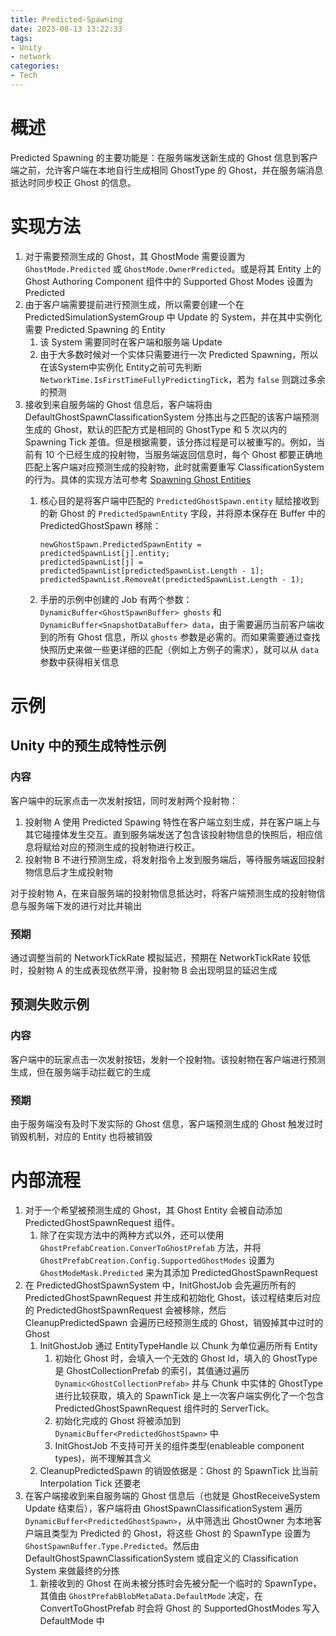 ```yaml
---
title: Predicted-Spawning
date: 2023-08-13 13:22:33
tags:
- Unity
- network
categories:
- Tech
---
```


# 概述

Predicted Spawning 的主要功能是：在服务端发送新生成的 Ghost 信息到客户端之前，允许客户端在本地自行生成相同 GhostType 的 Ghost，并在服务端消息抵达时同步校正 Ghost 的信息。

<!--more-->

# 实现方法

1. 对于需要预测生成的 Ghost，其 GhostMode 需要设置为 ```GhostMode.Predicted``` 或 ```GhostMode.OwnerPredicted```。或是将其 Entity 上的 Ghost Authoring Component 组件中的 Supported Ghost Modes 设置为 Predicted
2. 由于客户端需要提前进行预测生成，所以需要创建一个在 PredictedSimulationSystemGroup 中 Update 的 System，并在其中实例化需要 Predicted Spawning 的 Entity
   1. 该 System 需要同时在客户端和服务端 Update
   2. 由于大多数时候对一个实体只需要进行一次 Predicted Spawning，所以在该System中实例化 Entity之前可先判断```NetworkTime.IsFirstTimeFullyPredictingTick```，若为 ```false``` 则跳过多余的预测
3. 接收到来自服务端的 Ghost 信息后，客户端将由 DefaultGhostSpawnClassificationSystem 分拣出与之匹配的该客户端预测生成的 Ghost，默认的匹配方式是相同的 GhostType 和 5 次以内的 Spawning Tick 差值。但是根据需要，该分拣过程是可以被重写的。例如，当前有 10 个已经生成的投射物，当服务端返回信息时，每个 Ghost 都要正确地匹配上客户端对应预测生成的投射物，此时就需要重写 ClassificationSystem 的行为。具体的实现方法可参考 [Spawning Ghost Entities](https://docs.unity3d.com/Packages/com.unity.netcode@1.0/manual/ghost-spawning.html)
   1. 核心目的是将客户端中匹配的 ```PredictedGhostSpawn.entity``` 赋给接收到的新 Ghost 的 ```PredictedSpawnEntity``` 字段，并将原本保存在 Buffer 中的 PredictedGhostSpawn 移除：
         ```
         newGhostSpawn.PredictedSpawnEntity = predictedSpawnList[j].entity;
         predictedSpawnList[j] = predictedSpawnList[predictedSpawnList.Length - 1];
         predictedSpawnList.RemoveAt(predictedSpawnList.Length - 1);
         ```
   
   2. 手册的示例中创建的 Job 有两个参数：```DynamicBuffer<GhostSpawnBuffer> ghosts``` 和 ```DynamicBuffer<SnapshotDataBuffer> data```，由于需要遍历当前客户端收到的所有 Ghost 信息，所以 ```ghosts``` 参数是必需的。而如果需要通过查找快照历史来做一些更详细的匹配（例如上方例子的需求），就可以从 ```data``` 参数中获得相关信息

# 示例

## Unity 中的预生成特性示例

### 内容

客户端中的玩家点击一次发射按钮，同时发射两个投射物：

1. 投射物 A 使用 Predicted Spawing 特性在客户端立刻生成，并在客户端上与其它碰撞体发生交互。直到服务端发送了包含该投射物信息的快照后，相应信息将赋给对应的预测生成的投射物进行校正。
2. 投射物 B 不进行预测生成，将发射指令上发到服务端后，等待服务端返回投射物信息后才生成投射物

对于投射物 A，在来自服务端的投射物信息抵达时，将客户端预测生成的投射物信息与服务端下发的进行对比并输出

### 预期

通过调整当前的 NetworkTickRate 模拟延迟，预期在 NetworkTickRate 较低时，投射物 A 的生成表现依然平滑，投射物 B 会出现明显的延迟生成

## 预测失败示例

### 内容

客户端中的玩家点击一次发射按钮，发射一个投射物。该投射物在客户端进行预测生成，但在服务端手动拦截它的生成

### 预期

由于服务端没有及时下发实际的 Ghost 信息，客户端预测生成的 Ghost 触发过时销毁机制，对应的 Entity 也将被销毁

# 内部流程

1. 对于一个希望被预测生成的 Ghost，其 Ghost Entity 会被自动添加 PredictedGhostSpawnRequest 组件。
   1. 除了在实现方法中的两种方式以外，还可以使用 ```GhostPrefabCreation.ConverToGhostPrefab``` 方法，并将 ```GhostPrefabCreation.Config.SupportedGhostModes``` 设置为 ```GhostModeMask.Predicted``` 来为其添加 PredictedGhostSpawnRequest 
2. 在 PredictedGhostSpawnSystem 中，InitGhostJob 会先遍历所有的 PredictedGhostSpawnRequest 并生成和初始化 Ghost，该过程结束后对应的 PredictedGhostSpawnRequest 会被移除，然后 CleanupPredictedSpawn 会遍历已经预测生成的 Ghost，销毁掉其中过时的 Ghost
   1. InitGhostJob 通过 EntityTypeHandle 以 Chunk 为单位遍历所有 Entity
      1. 初始化 Ghost 时，会填入一个无效的 Ghost Id，填入的 GhostType 是 GhostCollectionPrefab 的索引，其值通过遍历 ```Dynamic<GhostCollectionPrefab>``` 并与 Chunk 中实体的 GhostType 进行比较获取，填入的 SpawnTick 是上一次客户端实例化了一个包含 PredictedGhostSpawnRequest 组件时的 ServerTick。
      2. 初始化完成的 Ghost 将被添加到  ```DynamicBuffer<PredictedGhostSpawn>``` 中
      3. InitGhostJob 不支持可开关的组件类型(enableable component types)，尚不理解其含义
   2. CleanupPredictedSpawn 的销毁依据是：Ghost 的 SpawnTick 比当前 Interpolation Tick 还要老
3. 在客户端接收到来自服务端的 Ghost 信息后（也就是 GhostReceiveSystem Update 结束后），客户端将由 GhostSpawnClassificationSystem 遍历 ```DynamicBuffer<PredictedGhostSpawn>```，从中筛选出 GhostOwner 为本地客户端且类型为 Predicted 的 Ghost，将这些 Ghost 的 SpawnType 设置为 ```GhostSpawnBuffer.Type.Predicted```。然后由 DefaultGhostSpawnClassificationSystem 或自定义的 Classification System 来做最终的分拣
   1. 新接收到的 Ghost 在尚未被分拣时会先被分配一个临时的 SpawnType，其值由 ```GhostPrefabBlobMetaData.DefaultMode``` 决定，在 ConvertToGhostPrefab 时会将 Ghost 的 SupportedGhostModes 写入 DefaultMode 中